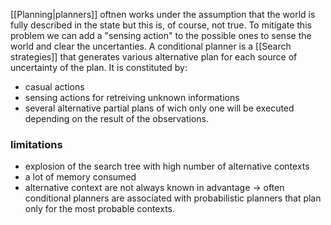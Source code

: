 [[Planning|planners]] oftnen works under the assumption that the world is fully described in the state but this is, of course, not true. To mitigate this problem we can add a "sensing action" to the possible ones to sense the world and clear the uncertanties.
A conditional planner is a [[Search strategies]] that generates various alternative plan for each source of uncertainty of the plan. It is constituted by:
- casual actions
- sensing actions for retreiving unknown informations
- several alternative partial plans of wich only one will be executed depending on the result of the observations.

### limitations
- explosion of the search tree with high number of alternative contexts
- a lot of memory consumed
- alternative context are not always known in advantage
-> often conditional planners are associated with probabilistic planners that plan only for the most probable contexts.
